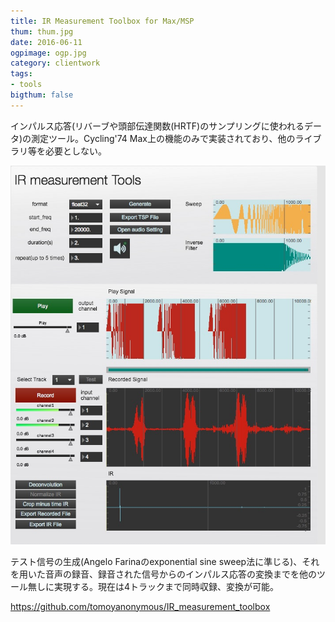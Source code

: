 ```yaml
---
title: IR Measurement Toolbox for Max/MSP
thum: thum.jpg
date: 2016-06-11
ogpimage: ogp.jpg
category: clientwork
tags:
- tools
bigthum: false
---
```


インパルス応答(リバーブや頭部伝達関数(HRTF)のサンプリングに使われるデータ)の測定ツール。Cycling'74 Max上の機能のみで実装されており、他のライブラリ等を必要としない。

![](thum.jpg)

テスト信号の生成(Angelo Farinaのexponential sine sweep法に準じる)、それを用いた音声の録音、録音された信号からのインパルス応答の変換までを他のツール無しに実現する。現在は4トラックまで同時収録、変換が可能。

https://github.com/tomoyanonymous/IR_measurement_toolbox
